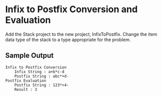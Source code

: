 # Infix to Postfix Conversion and Evaluation

Add the Stack project to the new project, InfixToPostfix. Change the item data type of the stack to a type appropriate for the problem.

## Sample Output
    Infix to Postfix Conversion 
        Infix String : a+b*c-d 
        Postfix String : abc*+d-
    Postfix Evaluation
        Postfix String : 123*+4- 
        Result : 3
